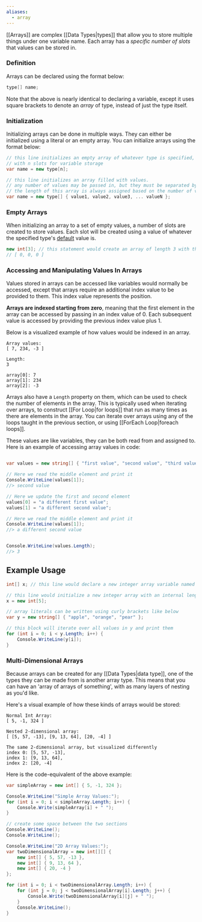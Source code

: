 ```yaml
---
aliases:
  - array
---
```

[[Arrays]] are complex [[Data Types|types]] that allow you to store multiple things under one variable name. Each array has a *specific number of slots* that values can be stored in.

### Definition

Arrays can be declared using the format below:

```csharp
type[] name;
```

Note that the above is nearly identical to declaring a variable, except it uses square brackets to denote an *array* of type, instead of just the type itself.

### Initialization

Initializing arrays can be done in multiple ways. They can either be initialized using a literal or an empty array. You can initialize arrays using the format below:

```csharp
// this line initializes an empty array of whatever type is specified,
// with n slots for variable storage
var name = new type[n];

// this line initializes an array filled with values.
// any number of values may be passed in, but they must be separated by commas.
// the length of this array is always assigned based on the number of values provided.
var name = new type[] { value1, value2, value3, ... valueN };
```

### Empty Arrays

When initializing an array to a set of empty values, a number of slots are created to store values. Each slot will be created using a value of whatever the specified type's [default](https://learn.microsoft.com/en-us/dotnet/csharp/language-reference/builtin-types/default-values) value is.

```csharp
new int[3]; // this statement would create an array of length 3 with the values below
// [ 0, 0, 0 ]
```

### Accessing and Manipulating Values In Arrays

Values stored in arrays can be accessed like variables would normally be accessed, except that arrays require an additional index value to be provided to them. This index value represents the position.

**Arrays are indexed starting from zero**, meaning that the first element in the array can be accessed by passing in an index value of 0. Each subsequent value is accessed by providing the previous index value plus 1.

Below is a visualized example of how values would be indexed in an array.

```
Array values:
[ 7, 234, -3 ]

Length:
3

array[0]: 7
array[1]: 234
array[2]: -3
```

Arrays also have a `Length` property on them, which can be used to check the number of elements in the array. This is typically used when iterating over arrays, to construct [[For Loop|for loops]] that run as many times as there are elements in the array. You can iterate over arrays using any of the loops taught in the previous section, or using [[ForEach Loop|foreach loops]].

These values are like variables, they can be both read from and assigned to. Here is an example of accessing array values in code:

```csharp

var values = new string[] { "first value", "second value", "third value" };

// Here we read the middle element and print it
Console.WriteLine(values[1]);
//> second value

// Here we update the first and second element
values[0] = "a different first value";
values[1] = "a different second value";

// Here we read the middle element and print it
Console.WriteLine(values[1]);
//> a different second value


Console.WriteLine(values.Length);
//> 3
```

## Example Usage

```csharp
int[] x; // this line would declare a new integer array variable named 'x'

// this line would initialize a new integer array with an internal length of 5
x = new int[5];

// array literals can be written using curly brackets like below
var y = new string[] { "apple", "orange", "pear" };  

// this block will iterate over all values in y and print them
for (int i = 0; i < y.Length; i++) {
	Console.WriteLine(y[i]);
}
```

### Multi-Dimensional Arrays

Because arrays can be created for any [[Data Types|data type]], one of the types they can be made from is another array type. This means that you can have an 'array of arrays of something', with as many layers of nesting as you'd like.

Here's a visual example of how these kinds of arrays would be stored:

```
Normal Int Array:
[ 5, -1, 324 ]

Nested 2-dimensional array:
[ [5, 57, -13], [9, 13, 64], [20, -4] ]

The same 2-dimensional array, but visualized differently
index 0: [5, 57, -13],
index 1: [9, 13, 64],
index 2: [20, -4]
```

Here is the code-equivalent of the above example:

```csharp
var simpleArray = new int[] { 5, -1, 324 };

Console.WriteLine("Simple Array Values:");
for (int i = 0; i < simpleArray.Length; i++) {
	Console.Write(simpleArray[i] + " ");
}

// create some space between the two sections
Console.WriteLine();
Console.WriteLine();

Console.WriteLine("2D Array Values:");
var twoDimensionalArray = new int[][] {
	new int[] { 5, 57, -13 },
	new int[] { 9, 13, 64 },
	new int[] { 20, -4 }
};

for (int i = 0; i < twoDimensionalArray.Length; i++) {
	for (int j = 0; j < twoDimensionalArray[i].Length; j++) {
		Console.Write(twoDimensionalArray[i][j] + " ");
	}
	Console.WriteLine();
}
```